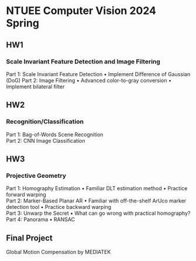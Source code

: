 # NTUEE Computer Vision 2024 Spring
## HW1
### Scale Invariant Feature Detection and Image Filtering  
Part 1: Scale Invariant Feature Detection
• Implement Difference of Gaussian (DoG)
Part 2: Image Filtering
• Advanced color-to-gray conversion
• Implement bilateral filter
## HW2
### Recognition/Classification
Part 1: Bag-of-Words Scene Recognition  
Part 2: CNN Image Classification
## HW3
### Projective Geometry
Part 1: Homography Estimation
• Familiar DLT estimation method
• Practice forward warping  
Part 2: Marker-Based Planar AR
• Familiar with off-the-shelf ArUco marker detection tool
• Practice backward warping  
Part 3: Unwarp the Secret
• What can go wrong with practical homography?  
Part 4: Panorama
• RANSAC
## Final Project
Global Motion Compensation by MEDIATEK
